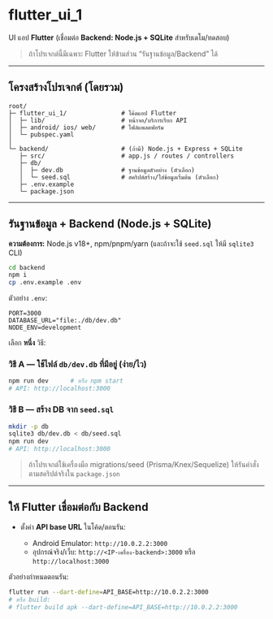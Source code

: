 # flutter\_ui\_1

UI แอป **Flutter** (เชื่อมต่อ **Backend: Node.js + SQLite** สำหรับเดโม/ทดสอบ)
> ถ้าโปรเจกต์นี้มีเฉพาะ Flutter ให้ข้ามส่วน “รันฐานข้อมูล/Backend” ได้
---
## โครงสร้างโปรเจกต์ (โดยรวม)
```
root/
├─ flutter_ui_1/               # โค้ดแอป Flutter
│  ├─ lib/                     # หน้าจอ/บริการเรียก API
│  ├─ android/ ios/ web/       # ไฟล์แพลตฟอร์ม
│  └─ pubspec.yaml
│
└─ backend/                    # (ถ้ามี) Node.js + Express + SQLite
   ├─ src/                     # app.js / routes / controllers
   ├─ db/
   │  ├─ dev.db                # ฐานข้อมูลตัวอย่าง (ตัวเลือก)
   │  └─ seed.sql              # สคริปต์สร้าง/ใส่ข้อมูลเริ่มต้น (ตัวเลือก)
   ├─ .env.example
   └─ package.json
```

---

## รันฐานข้อมูล + Backend (Node.js + SQLite)

**ความต้องการ:** Node.js v18+, npm/pnpm/yarn (และถ้าจะใช้ `seed.sql` ให้มี `sqlite3` CLI)

```bash
cd backend
npm i
cp .env.example .env
```

ตัวอย่าง `.env`:

```env
PORT=3000
DATABASE_URL="file:./db/dev.db"
NODE_ENV=development
```

เลือก **หนึ่ง** วิธี:

### วิธี A — ใช้ไฟล์ `db/dev.db` ที่มีอยู่ (ง่าย/ไว)

```bash
npm run dev      # หรือ npm start
# API: http://localhost:3000
```

### วิธี B — สร้าง DB จาก `seed.sql`

```bash
mkdir -p db
sqlite3 db/dev.db < db/seed.sql
npm run dev
# API: http://localhost:3000
```

> ถ้าโปรเจกต์ใช้เครื่องมือ migrations/seed (Prisma/Knex/Sequelize) ให้รันคำสั่งตามสคริปต์จริงใน `package.json`

---

## ให้ Flutter เชื่อมต่อกับ Backend

* ตั้งค่า **API base URL** ในโค้ด/ตอนรัน:

  * Android Emulator: `http://10.0.2.2:3000`
  * อุปกรณ์จริง/เว็บ: `http://<IP-เครื่อง-backend>:3000` หรือ `http://localhost:3000`

ตัวอย่างกำหนดตอนรัน:
```bash
flutter run --dart-define=API_BASE=http://10.0.2.2:3000
# หรือ build:
# flutter build apk --dart-define=API_BASE=http://10.0.2.2:3000
```
